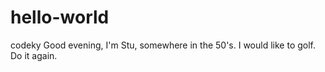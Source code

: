 # hello-world
codeky
Good evening, I'm Stu, somewhere in the 50's. I would like to golf.
Do it again.
